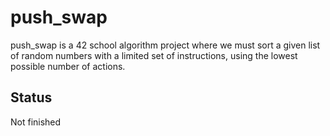 # push_swap
push_swap is a 42 school algorithm project where we must sort a given list of random numbers with a limited set of instructions, using the lowest possible number of actions.

## Status
Not finished
